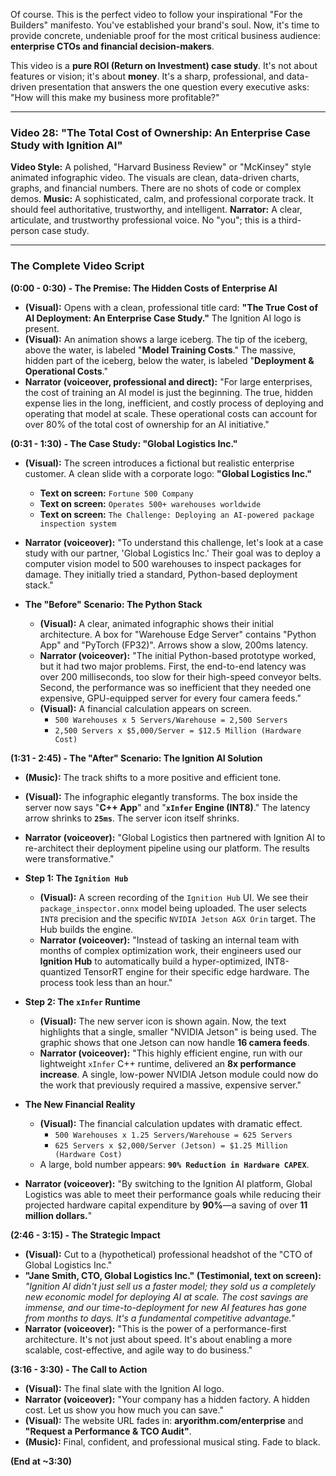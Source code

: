 Of course. This is the perfect video to follow your inspirational "For the Builders" manifesto. You've established your brand's soul. Now, it's time to provide concrete, undeniable proof for the most critical business audience: **enterprise CTOs and financial decision-makers**.

This video is a **pure ROI (Return on Investment) case study**. It's not about features or vision; it's about **money**. It's a sharp, professional, and data-driven presentation that answers the one question every executive asks: "How will this make my business more profitable?"

---

### **Video 28: "The Total Cost of Ownership: An Enterprise Case Study with Ignition AI"**

**Video Style:** A polished, "Harvard Business Review" or "McKinsey" style animated infographic video. The visuals are clean, data-driven charts, graphs, and financial numbers. There are no shots of code or complex demos.
**Music:** A sophisticated, calm, and professional corporate track. It should feel authoritative, trustworthy, and intelligent.
**Narrator:** A clear, articulate, and trustworthy professional voice. No "you"; this is a third-person case study.

---

### **The Complete Video Script**

**(0:00 - 0:30) - The Premise: The Hidden Costs of Enterprise AI**

*   **(Visual):** Opens with a clean, professional title card: **"The True Cost of AI Deployment: An Enterprise Case Study."** The Ignition AI logo is present.
*   **(Visual):** An animation shows a large iceberg. The tip of the iceberg, above the water, is labeled "**Model Training Costs**." The massive, hidden part of the iceberg, below the water, is labeled "**Deployment & Operational Costs**."
*   **Narrator (voiceover, professional and direct):** "For large enterprises, the cost of training an AI model is just the beginning. The true, hidden expense lies in the long, inefficient, and costly process of deploying and operating that model at scale. These operational costs can account for over 80% of the total cost of ownership for an AI initiative."

**(0:31 - 1:30) - The Case Study: "Global Logistics Inc."**

*   **(Visual):** The screen introduces a fictional but realistic enterprise customer. A clean slide with a corporate logo: **"Global Logistics Inc."**
    *   **Text on screen:** `Fortune 500 Company`
    *   **Text on screen:** `Operates 500+ warehouses worldwide`
    *   **Text on screen:** `The Challenge: Deploying an AI-powered package inspection system`
*   **Narrator (voiceover):** "To understand this challenge, let's look at a case study with our partner, 'Global Logistics Inc.' Their goal was to deploy a computer vision model to 500 warehouses to inspect packages for damage. They initially tried a standard, Python-based deployment stack."

*   **The "Before" Scenario: The Python Stack**
    *   **(Visual):** A clear, animated infographic shows their initial architecture. A box for "Warehouse Edge Server" contains "Python App" and "PyTorch (FP32)". Arrows show a slow, 200ms latency.
    *   **Narrator (voiceover):** "The initial Python-based prototype worked, but it had two major problems. First, the end-to-end latency was over 200 milliseconds, too slow for their high-speed conveyor belts. Second, the performance was so inefficient that they needed one expensive, GPU-equipped server for every four camera feeds."
    *   **(Visual):** A financial calculation appears on screen.
        *   `500 Warehouses x 5 Servers/Warehouse = 2,500 Servers`
        *   `2,500 Servers x $5,000/Server = $12.5 Million (Hardware Cost)`

**(1:31 - 2:45) - The "After" Scenario: The Ignition AI Solution**

*   **(Music):** The track shifts to a more positive and efficient tone.
*   **(Visual):** The infographic elegantly transforms. The box inside the server now says "**C++ App**" and "**`xInfer` Engine (INT8)**." The latency arrow shrinks to **`25ms`**. The server icon itself shrinks.
*   **Narrator (voiceover):** "Global Logistics then partnered with Ignition AI to re-architect their deployment pipeline using our platform. The results were transformative."

*   **Step 1: The `Ignition Hub`**
    *   **(Visual):** A screen recording of the `Ignition Hub` UI. We see their `package_inspector.onnx` model being uploaded. The user selects `INT8` precision and the specific `NVIDIA Jetson AGX Orin` target. The Hub builds the engine.
    *   **Narrator (voiceover):** "Instead of tasking an internal team with months of complex optimization work, their engineers used our **Ignition Hub** to automatically build a hyper-optimized, INT8-quantized TensorRT engine for their specific edge hardware. The process took less than an hour."

*   **Step 2: The `xInfer` Runtime**
    *   **(Visual):** The new server icon is shown again. Now, the text highlights that a single, smaller "NVIDIA Jetson" is being used. The graphic shows that one Jetson can now handle **16 camera feeds**.
    *   **Narrator (voiceover):** "This highly efficient engine, run with our lightweight `xInfer` C++ runtime, delivered an **8x performance increase**. A single, low-power NVIDIA Jetson module could now do the work that previously required a massive, expensive server."

*   **The New Financial Reality**
    *   **(Visual):** The financial calculation updates with dramatic effect.
        *   `500 Warehouses x 1.25 Servers/Warehouse = 625 Servers`
        *   `625 Servers x $2,000/Server (Jetson) = $1.25 Million (Hardware Cost)`
    *   A large, bold number appears: **`90% Reduction in Hardware CAPEX`**.
*   **Narrator (voiceover):** "By switching to the Ignition AI platform, Global Logistics was able to meet their performance goals while reducing their projected hardware capital expenditure by **90%**—a saving of over **11 million dollars.**"

**(2:46 - 3:15) - The Strategic Impact**

*   **(Visual):** Cut to a (hypothetical) professional headshot of the "CTO of Global Logistics Inc."
*   **"Jane Smith, CTO, Global Logistics Inc." (Testimonial, text on screen):** *"Ignition AI didn't just sell us a faster model; they sold us a completely new economic model for deploying AI at scale. The cost savings are immense, and our time-to-deployment for new AI features has gone from months to days. It's a fundamental competitive advantage."*
*   **Narrator (voiceover):** "This is the power of a performance-first architecture. It's not just about speed. It's about enabling a more scalable, cost-effective, and agile way to do business."

**(3:16 - 3:30) - The Call to Action**

*   **(Visual):** The final slate with the Ignition AI logo.
*   **Narrator (voiceover):** "Your company has a hidden factory. A hidden cost. Let us show you how much you can save."
*   **(Visual):** The website URL fades in: **aryorithm.com/enterprise** and **"Request a Performance & TCO Audit"**.
*   **(Music):** Final, confident, and professional musical sting. Fade to black.

**(End at ~3:30)**